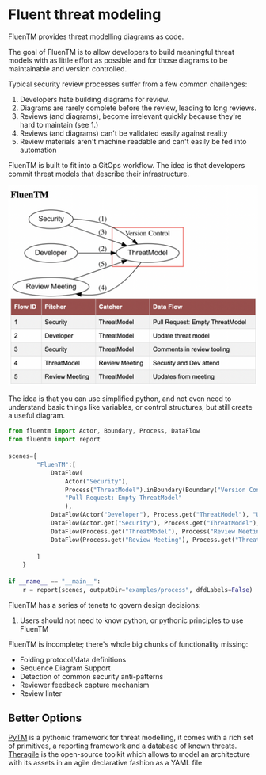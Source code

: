 # Fluent threat modeling

FluenTM provides threat modelling diagrams as code. 

The goal of FluenTM is to allow developers to build meaningful 
threat models with as little effort as possible and for those 
diagrams to be maintainable and version controlled.

Typical security review processes suffer from a few common challenges:
1. Developers hate building diagrams for review.
2. Diagrams are rarely complete before the review, leading to long reviews.
3. Reviews (and diagrams), become irrelevant quickly because they're hard to maintain (see 1.)
4. Reviews (and diagrams) can't be validated easily against reality
5. Review materials aren't machine readable and can't easily be fed into automation

FluenTM is built to fit into a GitOps workflow. The idea is that 
developers commit threat models that describe their infrastructure. 

![Diagram of process, created with FluenTM](/images/process.png)

The idea is that you can use simplified python, and not even need to understand basic things
like variables, or control structures, but still create a useful diagram.

```python
from fluentm import Actor, Boundary, Process, DataFlow
from fluentm import report

scenes={
        "FluenTM":[
            DataFlow(
                Actor("Security"),
                Process("ThreatModel").inBoundary(Boundary("Version Control")),
                "Pull Request: Empty ThreatModel"
                ),
            DataFlow(Actor("Developer"), Process.get("ThreatModel"), "Update threat model"),
            DataFlow(Actor.get("Security"), Process.get("ThreatModel"), "Comments in review tooling"),
            DataFlow(Process.get("ThreatModel"), Process("Review Meeting"), "Security and Dev attend"),
            DataFlow(Process.get("Review Meeting"), Process.get("ThreatModel"), "Updates from meeting")
            
        ]
    }

if __name__ == "__main__":
    r = report(scenes, outputDir="examples/process", dfdLabels=False)
```



FluenTM has a series of tenets to govern design decisions:
1. Users should not need to know python, or pythonic principles to use FluenTM

FluenTM is incomplete; there's whole big chunks of functionality missing:
* Folding protocol/data definitions 
* Sequence Diagram Support
* Detection of common security anti-patterns
* Reviewer feedback capture mechanism
* Review linter

## Better Options
[PyTM](https://github.com/izar/pytm) is a pythonic framework for threat modelling, it comes with a rich set of primitives, a reporting framework and a database of known threats.
[Theragile](https://threagile.io) is the open-source toolkit which allows to model an architecture with its assets in an agile declarative fashion as a YAML file

